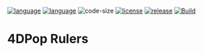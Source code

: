 [![language](https://img.shields.io/static/v1?label=language&message=4d&color=blue)](https://developer.4d.com/)
[![language](https://img.shields.io/github/languages/top/vdelachaux/4DPop-Rulers.svg)](https://developer.4d.com/)
![code-size](https://img.shields.io/github/languages/code-size/vdelachaux/4DPop-Rulers.svg)
[![license](https://img.shields.io/github/license/vdelachaux/4DPop-Rulers)](LICENSE)
[![release](https://img.shields.io/github/v/release/vdelachaux/4DPop-Rulers?include_prereleases)](https://github.com/vdelachaux/4DPop-Rulers/releases/latest)
[![Build](https://github.com/vdelachaux/4DPop-Rulers/actions/workflows/build.yml/badge.svg)](https://github.com/vdelachaux/4DPop-Rulers/actions/workflows/build.yml)

# 4DPop Rulers
